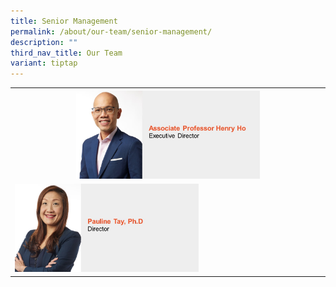 ```yaml
---
title: Senior Management
permalink: /about/our-team/senior-management/
description: ""
third_nav_title: Our Team
variant: tiptap
---
```

<table><tbody><tr><th rowspan="1" colspan="1"><a class="isomer-image-wrapper" href="/our-team/senior-management/henry-ho/"><img style="width: 60%;" height="auto" width="100%" alt="Henry Ho" src="/images/About/Our Team/Senior Management/HenryHo.JPG"></a></th></tr><tr><td rowspan="1" colspan="1"><a class="isomer-image-wrapper" href="/our-team/senior-management/pauline-tay/"><img style="width: 60%;" height="auto" width="100%" alt="Pauline Tay" src="/images/About/Our Team/Senior Management/PaulineTay.jpg"></a></td></tr></tbody></table><p></p>
